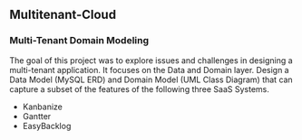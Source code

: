 ## Multitenant-Cloud

### Multi-Tenant Domain Modeling

The goal of this project was to explore issues and challenges in designing a multi-tenant application.  It focuses on the Data and Domain layer.  Design a Data Model (MySQL ERD) and Domain Model (UML Class Diagram) that can capture a subset of the features of the following three SaaS Systems.

- Kanbanize
- Gantter
- EasyBacklog


